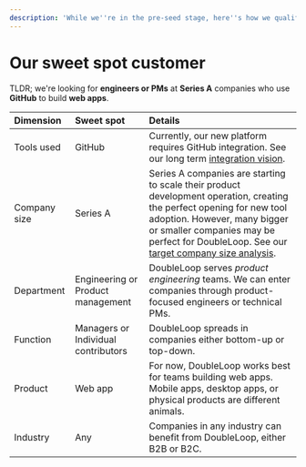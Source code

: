 ```yaml
---
description: 'While we''re in the pre-seed stage, here''s how we qualify potential customers.'
---
```


# Our sweet spot customer

TLDR; we're looking for **engineers or PMs** at **Series A** companies who use **GitHub** to build **web apps**.

| Dimension | Sweet spot | Details |
| :--- | :--- | :--- |
| Tools used | GitHub | Currently, our new platform requires GitHub integration. See our long term [integration vision](https://whimsical.com/6caUFmcYiyCDYvEshPHnzw). |
| Company size | Series A | Series A companies are starting to scale their product development operation, creating the perfect opening for new tool adoption. However, many bigger or smaller companies may be perfect for DoubleLoop. See our [target company size analysis](target-company-size-analysis.md). |
| Department | Engineering or Product management | DoubleLoop serves _product engineering_ teams. We can enter companies through product-focused engineers or technical PMs. |
| Function | Managers or Individual contributors | DoubleLoop spreads in companies either bottom-up or top-down. |
| Product | Web app | For now, DoubleLoop works best for teams building web apps. Mobile apps, desktop apps, or physical products are different animals. |
| Industry | Any | Companies in any industry can benefit from DoubleLoop, either B2B or B2C. |

